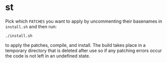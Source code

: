 # st

Pick which `PATCHES` you want to apply by uncommenting their basenames in `install.sh` and then run:

```
./install.sh
```

to apply the patches, compile, and install. The build takes place in a temporary directory that is deleted after use so if any patching errors occur the code is not left in an undefined state.
